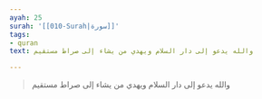 ```yaml
---
ayah: 25
surah: '[[010-Surah|سورة]]'
tags:
- quran
text: والله يدعو إلى دار السلام ويهدي من يشاء إلى صراط مستقيم

---
```

> والله يدعو إلى دار السلام ويهدي من يشاء إلى صراط مستقيم
